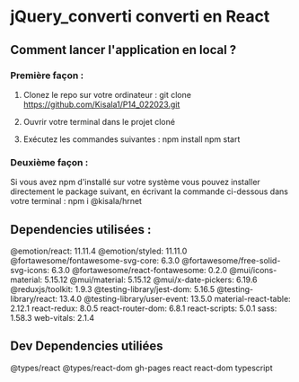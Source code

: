 # jQuery_converti converti en React

## Comment lancer l'application en local ?

### Première façon :
1. Clonez le repo sur votre ordinateur :
   git clone https://github.com/Kisala1/P14_022023.git
   
3. Ouvrir votre terminal dans le projet cloné
4. Exécutez les commandes suivantes :
   npm install
   npm start
   
### Deuxième façon :
Si vous avez npm d'installé sur votre système vous pouvez installer directement le package suivant,
en écrivant la commande ci-dessous dans votre terminal :
npm i @kisala/hrnet

## Dependencies utilisées : 

@emotion/react: 11.11.4
@emotion/styled: 11.11.0
@fortawesome/fontawesome-svg-core: 6.3.0
@fortawesome/free-solid-svg-icons: 6.3.0
@fortawesome/react-fontawesome: 0.2.0
@mui/icons-material: 5.15.12
@mui/material: 5.15.12
@mui/x-date-pickers: 6.19.6
@reduxjs/toolkit: 1.9.3
@testing-library/jest-dom: 5.16.5
@testing-library/react: 13.4.0
@testing-library/user-event: 13.5.0
material-react-table: 2.12.1
react-redux: 8.0.5
react-router-dom: 6.8.1
react-scripts: 5.0.1
sass: 1.58.3
web-vitals: 2.1.4

## Dev Dependencies utiliées

@types/react
@types/react-dom
gh-pages
react
react-dom
typescript
